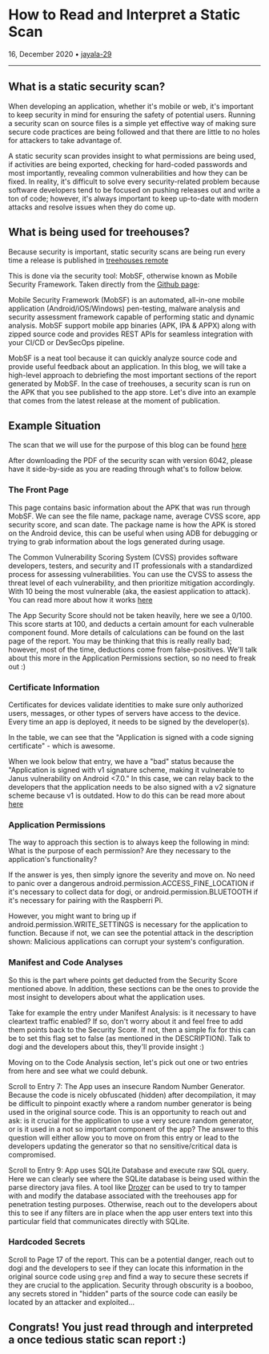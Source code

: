 # How to Read and Interpret a Static Scan

16, December 2020 • [jayala-29](https://github.com/jayala-29)

---

## What is a static security scan?

When developing an application, whether it's mobile or web, it's important to keep security in mind for ensuring the safety of potential users. Running a security scan on source files is a simple yet effective way of making sure secure code practices are being followed and that there are little to no holes for attackers to take advantage of. 

A static security scan provides insight to what permissions are being used, if activities are being exported, checking for hard-coded passwords and most importantly, revealing common vulnerabilities and how they can be fixed. In reality, it's difficult to solve every security-related problem because software developers tend to be focused on pushing releases out and write a ton of code; however, it's always important to keep up-to-date with modern attacks and resolve issues when they do come up.

## What is being used for treehouses?

Because security is important, static security scans are being run every time a release is published in [treehouses remote](https://github.com/treehouses/remote/releases)

This is done via the security tool: MobSF, otherwise known as Mobile Security Framework. Taken directly from the [Github page](https://github.com/MobSF/Mobile-Security-Framework-MobSF):

Mobile Security Framework (MobSF) is an automated, all-in-one mobile application (Android/iOS/Windows) pen-testing, malware analysis and security assessment framework capable of performing static and dynamic analysis. MobSF support mobile app binaries (APK, IPA & APPX) along with zipped source code and provides REST APIs for seamless integration with your CI/CD or DevSecOps pipeline.

MobSF is a neat tool because it can quickly analyze source code and provide useful feedback about an application. In this blog, we will take a high-level approach to debriefing the most important sections of the report generated by MobSF. In the case of treehouses, a security scan is run on the APK that you see published to the app store. Let's dive into an example that comes from the latest release at the moment of publication.

## Example Situation

The scan that we will use for the purpose of this blog can be found [here](https://github.com/treehouses/remote/releases/download/v6042/6042-security-scan.pdf)

After downloading the PDF of the security scan with version 6042, please have it side-by-side as you are reading through what's to follow below.

### The Front Page

This page contains basic information about the APK that was run through MobSF. We can see the file name, package name, average CVSS score, app security score, and scan date. The package name is how the APK is stored on the Android device, this can be useful when using ADB for debugging or trying to grab information about the logs generated during usage. 

The Common Vulnerability Scoring System (CVSS) provides software developers, testers, and security and IT professionals with a standardized process for assessing vulnerabilities. You can use the CVSS to assess the threat level of each vulnerability, and then prioritize mitigation accordingly. With 10 being the most vulnerable (aka, the easiest application to attack). You can read more about how it works [here](https://blog.malwarebytes.com/malwarebytes-news/2020/05/how-cvss-works-characterizing-and-scoring-vulnerabilities/)

The App Security Score should not be taken heavily, here we see a 0/100. This score starts at 100, and deducts a certain amount for each vulnerable component found. More details of calculations can be found on the last page of the report. You may be thinking that this is really really bad; however, most of the time, deductions come from false-positives. We'll talk about this more in the Application Permissions section, so no need to freak out :)

### Certificate Information

Certificates for devices validate identities to make sure only authorized users, messages, or other types of servers have access to the device. Every time an app is deployed, it needs to be signed by the developer(s).

In the table, we can see that the "Application is signed with a code signing certificate" - which is awesome.

When we look below that entry, we have a "bad" status because the "Application is signed with v1 signature scheme, making it vulnerable to Janus vulnerability on Android <7.0." In this case, we can relay back to the developers that the application needs to be also signed with a v2 signature scheme because v1 is outdated. How to do this can be read more about [here](https://source.android.com/security/apksigning)

### Application Permissions

The way to approach this section is to always keep the following in mind: What is the purpose of each permission? Are they necessary to the application's functionality?

If the answer is yes, then simply ignore the severity and move on. No need to panic over a dangerous android.permission.ACCESS_FINE_LOCATION if it's necessary to collect data for dogi, or android.permission.BLUETOOTH if it's necessary for pairing with the Raspberri Pi.

However, you might want to bring up if android.permission.WRITE_SETTINGS is necessary for the application to function. Because if not, we can see the potential attack in the description shown: Malicious applications can
corrupt your system's configuration.

### Manifest and Code Analyses

So this is the part where points get deducted from the Security Score mentioned above. In addition, these sections can be the ones to provide the most insight to developers about what the application uses.

Take for example the entry under Manifest Analysis: is it necessary to have cleartext traffic enabled? If so, don't worry about it and feel free to add them points back to the Security Score. If not, then a simple fix for this can be to set this flag set to false (as mentioned in the DESCRIPTION). Talk to dogi and the developers about this, they'll provide insight :)

Moving on to the Code Analysis section, let's pick out one or two entries from here and see what we could debunk.

Scroll to Entry 7: The App uses an insecure Random Number Generator. Because the code is nicely obfuscated (hidden) after decompilation, it may be difficult to pinpoint exactly where a random number generator is being used in the original source code. This is an opportunity to reach out and ask: is it crucial for the application to use a very secure random generator, or is it used in a not so important component of the app? The answer to this question will either allow you to move on from this entry or lead to the developers updating the generator so that no sensitive/critical data is compromised.

Scroll to Entry 9: App uses SQLite Database and execute raw SQL query. Here we can clearly see where the SQLite database is being used within the parse directory java files. A tool like [Drozer](https://github.com/fsecurelabs/drozer/) can be used to try to tamper with and modify the database associated with the treehouses app for penetration testing purposes. Otherwise, reach out to the developers about this to see if any filters are in place when the app user enters text into this particular field that communicates directly with SQLite. 

### Hardcoded Secrets

Scroll to Page  17 of the report. This can be a potential danger, reach out to dogi and the developers to see if they can locate this information in the original source code using `grep` and find a way to secure these secrets if they are crucial to the application. Security through obscurity is a booboo, any secrets stored in "hidden" parts of the source code can easily be located by an attacker and exploited...

## Congrats! You just read through and interpreted a once tedious static scan report :)
